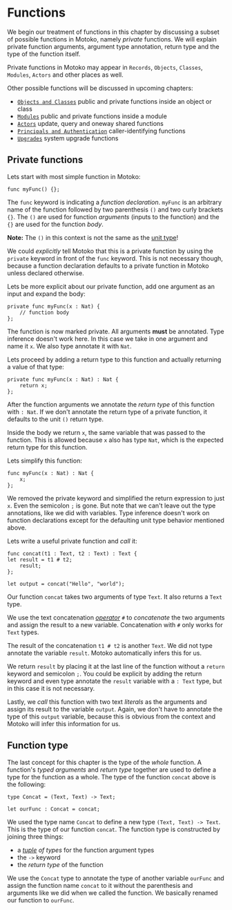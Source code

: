 # Functions

We begin our treatment of functions in this chapter by discussing a subset of possible functions in Motoko, namely _private_ functions. We will explain private function arguments, argument type annotation, return type and the type of the function itself.

Private functions in Motoko may appear in `Records`, `Objects`, `Classes`, `Modules`, `Actors` and other places as well.

Other possible functions will be discussed in upcoming chapters:

- [`Objects and Classes`](objects-and-classes.html) public and private functions inside an object or class
- [`Modules`](modules.html) public and private functions inside a module
- [`Actors`](/internet-computer-programming-concepts/actors.html) update, query and oneway shared functions
- [`Principals and Authentication`](/internet-computer-programming-concepts/principals-and-authentication.html) caller-identifying functions
- [`Upgrades`](/advanced-concepts/system-apis/preupgrade-postupgrade.html) system upgrade functions

## Private functions

Lets start with most simple function in Motoko:

```motoko
func myFunc() {};
```

The `func` keyword is indicating a _function declaration_. `myFunc` is an arbitrary name of the function followed by two parenthesis `()` and two curly brackets `{}`. The `()` are used for function _arguments_ (inputs to the function) and the `{}` are used for the function _body_.

**Note:** The `()` in this context is not the same as the [unit type](types.html)!

We could _explicitly_ tell Motoko that this is a private function by using the `private` keyword in front of the `func` keyword. This is not necessary though, because a function declaration defaults to a private function in Motoko unless declared otherwise.

Lets be more explicit about our private function, add one argument as an input and expand the body:

```motoko
private func myFunc(x : Nat) {
    // function body
};
```

The function is now marked private. All arguments **must** be annotated. Type inference doesn't work here. In this case we take in one argument and name it `x`. We also type annotate it with `Nat`.

Lets proceed by adding a return type to this function and actually returning a value of that type:

```motoko
private func myFunc(x : Nat) : Nat {
    return x;
};
```

After the function arguments we annotate the _return type_ of this function with `: Nat`. If we don't annotate the return type of a private function, it defaults to the unit `()` return type.

Inside the body we return `x`, the same variable that was passed to the function. This is allowed because `x` also has type `Nat`, which is the expected return type for this function.

Lets simplify this function:

```motoko
func myFunc(x : Nat) : Nat {
    x;
};
```

We removed the private keyword and simplified the return expression to just `x`. Even the semicolon `;` is gone. But note that we can't leave out the type annotations, like we did with variables. Type inference doesn't work on function declarations except for the defaulting unit type behavior mentioned above.

Lets write a useful private function and _call_ it:

```motoko, run
func concat(t1 : Text, t2 : Text) : Text {
let result = t1 # t2;
    result;
};

let output = concat("Hello", "world");
```

Our function `concat` takes two arguments of type `Text`. It also returns a `Text` type.

We use the text concatenation [_operator_](/common-programming-concepts/operators.html) `#` to _concatenate_ the two arguments and assign the result to a new variable. Concatenation with `#` only works for `Text` types.

The result of the concatenation `t1 # t2` is another `Text`. We did not type annotate the variable `result`. Motoko automatically infers this for us.

We return `result` by placing it at the last line of the function without a `return` keyword and semicolon `;`. You could be explicit by adding the return keyword and even type annotate the `result` variable with a `: Text` type, but in this case it is not necessary.

Lastly, we _call_ this function with two text _literals_ as the arguments and assign its result to the variable `output`. Again, we don't have to annotate the type of this `output` variable, because this is obvious from the context and Motoko will infer this information for us.

## Function type

The last concept for this chapter is the type of the _whole_ function. A function's _typed arguments_ and _return type_ together are used to define a type for the function as a whole. The type of the function `concat` above is the following:

```motoko
type Concat = (Text, Text) -> Text;

let ourFunc : Concat = concat;
```

We used the type name `Concat` to define a new type `(Text, Text) -> Text`. This is the type of our function `concat`. The function type is constructed by joining three things:

- a _[tuple](/common-programming-concepts/types/tuples.html) of types_ for the function argument types
- the `->` keyword
- the _return type_ of the function

We use the `Concat` type to annotate the type of another variable `ourFunc` and assign the function name `concat` to it without the parenthesis and arguments like we did when we called the function. We basically renamed our function to `ourFunc`.
